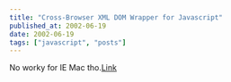 ```yaml
---
title: "Cross-Browser XML DOM Wrapper for Javascript"
published_at: 2002-06-19
date: 2002-06-19
tags: ["javascript", "posts"]
---
```

No worky for IE Mac tho.[Link](http://www.webreference.com/programming/javascript/domwrapper/)
